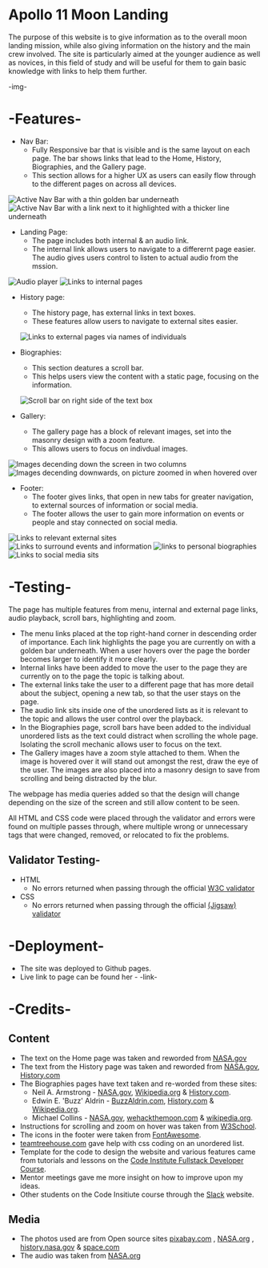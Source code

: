 # Apollo 11 Moon Landing
The purpose of this website is to give information as to the overall moon landing mission, while also giving information on the history and the main crew involved. The site is particularly aimed at the younger audience as well as novices, in this field of study and will be useful for them to gain basic knowledge with links to help them further.

-img-

# -Features-
- Nav Bar:
  * Fully Responsive bar that is visible and is the same layout on each page. The bar shows links that lead to the Home, History, Biographies, and the Gallery page.
  * This section allows for a higher UX as users can easily flow through to the different pages on across all devices.

![Active Nav Bar with a thin golden bar underneath](/assets/images/nav-bar.png)
![Active Nav Bar with a link next to it highlighted with a thicker line underneath](/assets/images/nav-bar2.png)

- Landing Page:
  * The page includes both internal & an audio link.
  * The internal link allows users to navigate to a differernt page easier. The audio gives users control to listen to actual audio from the mssion. 

![Audio player ](/assets/images/audio-link.png)
![Links to internal pages](/assets/images/internal-link.png)

- History page:
  * The history page, has external links in text boxes.
  * These features allow users to navigate to external sites easier.

  ![Links to external pages via names of individuals](/assets/images/external-links.png)

- Biographies:
  * This section deatures a scroll bar.
  * This helps users view the content with a static page, focusing on the information.

  ![Scroll bar on right side of the text box](/assets/images/scroll-bar.png)

- Gallery:
  * The gallery page has a block of relevant images, set into the masonry design with a zoom feature.
  * This allows users to focus on indivdual images.

![Images decending down the screen in two columns](/assets/images/gallery-picture.png)
![Images decending downwards, on picture zoomed in when hovered over ](/assets/images/gallery2.png)

- Footer:
   * The footer gives links, that open in new tabs for greater navigation, to external sources of information or social media.
   * The footer allows the user to gain more information on events or people and stay connected on social media.

![Links to relevant external sites](/assets/images/footer.png)
![Links to surround events and information](/assets/images/footer-2.png)
![links to personal biographies](/assets/images/footer-3.png)
![Links to social media sits ](/assets/images/footer-4.png)

# -Testing-
The page has multiple features from menu, internal and external page links, audio playback, scroll bars, highlighting and zoom.
   * The menu links placed at the top right-hand corner in descending order of importance. Each link highlights the page you are currently on with a golden bar underneath. When a user hovers over the page the border becomes larger to identify it more clearly.
   * Internal links have been added to move the user to the page they are currently on to the page the topic is talking about.
   * The external links take the user to a different page that has more detail about the subject, opening a new tab, so that the user stays on the page.
   * The audio link sits inside one of the unordered lists as it is relevant to the topic and allows the user control over the playback.
   * In the Biographies page, scroll bars have been added to the individual unordered lists as the text could distract when scrolling the whole page. Isolating the scroll mechanic allows user to focus on the text.
   * The Gallery images have a zoom style attached to them. When the image is hovered over it will stand out amongst the rest, draw the eye of the user. The images are also placed into a masonry design to save from scrolling and being distracted by the blur.

The webpage has media queries added so that the design will change depending on the size of the screen and still allow content to be seen.

All HTML and CSS code were placed through the validator and errors were found on multiple passes through, where multiple wrong or unnecessary tags that were changed, removed, or relocated to fix the problems.

## Validator Testing-
  - HTML
    * No errors returned when passing through the official [W3C validator](https://validator.w3.org/)
  - CSS
    * No errors returned when passing through the official [(Jigsaw) validator](https://jigsaw.w3.org/css-validator/)

# -Deployment-
- The site was deployed to Github pages.
- Live link to page can be found her - -link-

# -Credits-
## Content
  - The text on the Home page was taken and reworded from [NASA.gov](https://www.nasa.gov/mission_pages/apollo/apollo11.html) 
  - The text from the History page was taken and reworded from [NASA.gov](https://www.nasa.gov/mission_pages/apollo/missions/index.html), [History.com](https://www.history.com/topics/space-exploration/moon-landing-1969)
  - The Biographies pages have text taken and re-worded from these sites:
    - Neil A. Armstrong - [NASA.gov](https://www.nasa.gov/centers/glenn/about/bios/neilabio.html), [Wikipedia.org](https://en.wikipedia.org/wiki/Neil_Armstrong) & [History.com](https://www.history.com/topics/space-exploration/neil-armstrong).
    - Edwin E. 'Buzz' Aldrin - [BuzzAldrin.com](https://buzzaldrin.com/biography/), [History.com](https://www.history.com/topics/space-exploration/buzz-aldrin) & [Wikipedia.org](https://en.wikipedia.org/wiki/Buzz_Aldrin).
    - Michael Collins - [NASA.gov](https://www.nasa.gov/astronautprofiles/collins/), [wehackthemoon.com](https://wehackthemoon.com/bios/michael-collins) & [wikipedia.org](https://en.wikipedia.org/wiki/Michael_Collins_(astronaut)).
  - Instructions for scrolling and zoom on hover was taken from [W3School](https://www.w3schools.com/cssref/pr_pos_overflow.php).
  - The icons in the footer were taken from [FontAwesome](https://fontawesome.com/).
  - [teamtreehouse.com](https://teamtreehouse.com/community/element-a-not-allowed-as-a-child-of-element-ul-in-this-context) gave help with css coding on an unordered list.
  - Template for the code to design the website and various features came from tutorials and lessons on the [Code Institute Fullstack Developer Course](https://codeinstitute.net/).
  - Mentor meetings gave me more insight on how to improve upon my ideas.
  - Other students on the Code Insitiute course through the [Slack](https://slack.com/intl/en-gb/get-started#/createnew) website.

  ## Media
  - The photos used are from Open source sites [pixabay.com](https://pixabay.com/) , [NASA.org](https://www.nasa.gov/) , [history.nasa.gov](https://history.nasa.gov/ap11ann/kippsphotos/apollo.html) & [space.com](https://www.space.com/apollo-11-astronauts-quarantined-after-splashdown.html)
  - The audio was taken from [NASA.org](https://www.nasa.gov/wav/62284main_onesmall2.wav)
